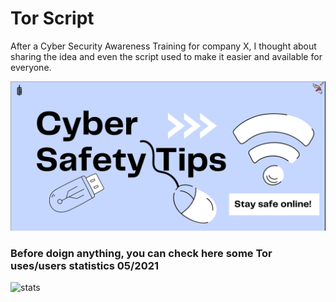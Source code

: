 # Tor Script

After a Cyber Security Awareness Training for company X, I thought about sharing the idea and even the script used to make it easier and available for everyone.

![header](header.png)

### Before doign anything, you can check here some Tor uses/users statistics 05/2021

![stats](https://metrics.torproject.org/userstats-relay-country.png?start=2021-03-03&end=2021-06-01&country=all&events=off)